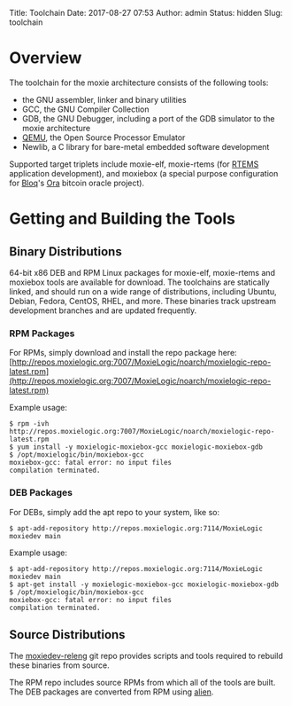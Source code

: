 Title: Toolchain
Date: 2017-08-27 07:53
Author: admin
Status: hidden
Slug: toolchain

# Overview

The toolchain for the moxie architecture consists of the following tools:

* the GNU assembler, linker and binary utilities
* GCC, the GNU Compiler Collection
* GDB, the GNU Debugger, including a port of the GDB simulator to the moxie architecture
* [QEMU](http://qemu.org), the Open Source Processor Emulator
* Newlib, a C library for bare-metal embedded software development

Supported target triplets include moxie-elf, moxie-rtems (for
[RTEMS](http://rtems.org) application development), and moxiebox (a
special purpose configuration for [Bloq](http://bloq.com)'s
[Ora](https://github.com/bloq/ora) bitcoin oracle
project).

# Getting and Building the Tools

## Binary Distributions

64-bit x86 DEB and RPM Linux packages for moxie-elf, moxie-rtems and
moxiebox tools are available for download.  The toolchains are
statically linked, and should run on a wide range of distributions,
including Ubuntu, Debian, Fedora, CentOS, RHEL, and more.  These
binaries track upstream development branches and are updated
frequently.

### RPM Packages

For RPMs, simply download and install the repo package here:  [http://repos.moxielogic.org:7007/MoxieLogic/noarch/moxielogic-repo-latest.rpm](http://repos.moxielogic.org:7007/MoxieLogic/noarch/moxielogic-repo-latest.rpm)

Example usage:

    $ rpm -ivh http://repos.moxielogic.org:7007/MoxieLogic/noarch/moxielogic-repo-latest.rpm
    $ yum install -y moxielogic-moxiebox-gcc moxielogic-moxiebox-gdb
    $ /opt/moxielogic/bin/moxiebox-gcc 
    moxiebox-gcc: fatal error: no input files
    compilation terminated.

### DEB Packages

For DEBs, simply add the apt repo to your system, like so:

    $ apt-add-repository http://repos.moxielogic.org:7114/MoxieLogic moxiedev main

Example usage:

    $ apt-add-repository http://repos.moxielogic.org:7114/MoxieLogic moxiedev main
    $ apt-get install -y moxielogic-moxiebox-gcc moxielogic-moxiebox-gdb
    $ /opt/moxielogic/bin/moxiebox-gcc 
    moxiebox-gcc: fatal error: no input files
    compilation terminated.

## Source Distributions

The [moxiedev-releng](http://github.com/atgreen/moxiedev-releng) git
repo provides scripts and tools required to rebuild these binaries
from source.

The RPM repo includes source RPMs from which all of the tools are
built.  The DEB packages are converted from RPM using
[alien](https://en.wikipedia.org/wiki/Alien_(software)).









